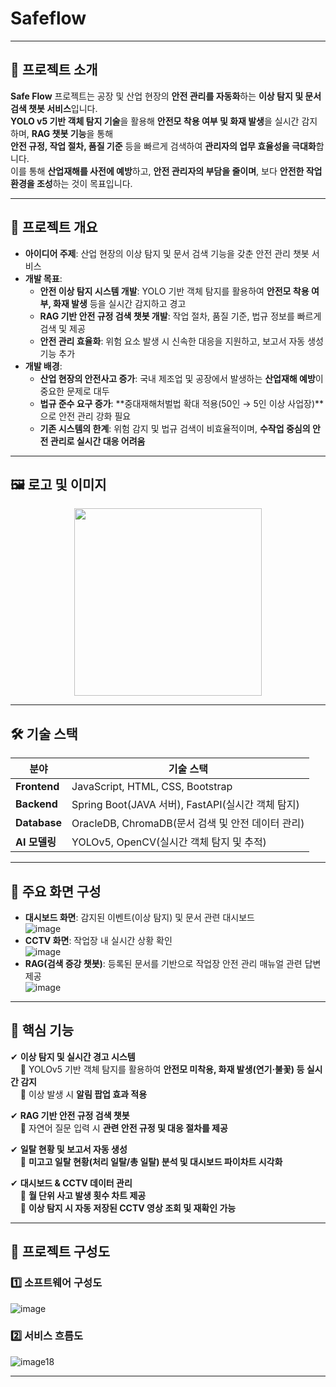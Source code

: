 # Safeflow

---

## 📌 프로젝트 소개  
**Safe Flow** 프로젝트는 공장 및 산업 현장의 **안전 관리를 자동화**하는 **이상 탐지 및 문서 검색 챗봇 서비스**입니다.  
**YOLO v5 기반 객체 탐지 기술**을 활용해 **안전모 착용 여부 및 화재 발생**을 실시간 감지하며, **RAG 챗봇 기능**을 통해  
**안전 규정, 작업 절차, 품질 기준** 등을 빠르게 검색하여 **관리자의 업무 효율성을 극대화**합니다.  
이를 통해 **산업재해를 사전에 예방**하고, **안전 관리자의 부담을 줄이며**, 보다 **안전한 작업 환경을 조성**하는 것이 목표입니다.  

---

## 🎯 프로젝트 개요  
- **아이디어 주제**: 산업 현장의 이상 탐지 및 문서 검색 기능을 갖춘 안전 관리 챗봇 서비스  
- **개발 목표**:  
  - **안전 이상 탐지 시스템 개발**: YOLO 기반 객체 탐지를 활용하여 **안전모 착용 여부, 화재 발생** 등을 실시간 감지하고 경고  
  - **RAG 기반 안전 규정 검색 챗봇 개발**: 작업 절차, 품질 기준, 법규 정보를 빠르게 검색 및 제공  
  - **안전 관리 효율화**: 위험 요소 발생 시 신속한 대응을 지원하고, 보고서 자동 생성 기능 추가  
- **개발 배경**:  
  - **산업 현장의 안전사고 증가**: 국내 제조업 및 공장에서 발생하는 **산업재해 예방**이 중요한 문제로 대두  
  - **법규 준수 요구 증가**: **중대재해처벌법 확대 적용(50인 → 5인 이상 사업장)**으로 안전 관리 강화 필요  
  - **기존 시스템의 한계**: 위험 감지 및 법규 검색이 비효율적이며, **수작업 중심의 안전 관리로 실시간 대응 어려움**  

---

## 🖼️ 로고 및 이미지  
<p align="center">
  <img src="https://github.com/user-attachments/assets/752646f7-0345-4b57-9081-bbaf5b3d0cba" width="300">
</p>

---

## 🛠 기술 스택  
| 분야         | 기술 스택 |
|-------------|------------------------------------------------|
| **Frontend** | JavaScript, HTML, CSS, Bootstrap |
| **Backend** | Spring Boot(JAVA 서버), FastAPI(실시간 객체 탐지) |
| **Database** | OracleDB, ChromaDB(문서 검색 및 안전 데이터 관리) |
| **AI 모델링** | YOLOv5, OpenCV(실시간 객체 탐지 및 추적) |

---

## 📑 주요 화면 구성  
- **대시보드 화면**: 감지된 이벤트(이상 탐지) 및 문서 관련 대시보드  
  ![image](https://github.com/user-attachments/assets/d6c987eb-3de1-4cdf-832b-379efd49478c)  
- **CCTV 화면**: 작업장 내 실시간 상황 확인  
  ![image](https://github.com/user-attachments/assets/c3a351ce-e022-4122-a7db-dfb69cb5f2bd)  
- **RAG(검색 증강 챗봇)**: 등록된 문서를 기반으로 작업장 안전 관리 매뉴얼 관련 답변 제공  
  ![image](https://github.com/user-attachments/assets/8d37a609-1f87-457b-9640-c64258b83418)  

---

## 🌟 핵심 기능  
✔ **이상 탐지 및 실시간 경고 시스템**  
&nbsp;&nbsp;&nbsp;&nbsp;🔹 YOLOv5 기반 객체 탐지를 활용하여 **안전모 미착용, 화재 발생(연기·불꽃) 등 실시간 감지**  
&nbsp;&nbsp;&nbsp;&nbsp;🔹 이상 발생 시 **알림 팝업 효과 적용**  

✔ **RAG 기반 안전 규정 검색 챗봇**  
&nbsp;&nbsp;&nbsp;&nbsp;🔹 자연어 질문 입력 시 **관련 안전 규정 및 대응 절차를 제공**  

✔ **일탈 현황 및 보고서 자동 생성**  
&nbsp;&nbsp;&nbsp;&nbsp;🔹 **미고고 일탈 현황(처리 일탈/총 일탈) 분석 및 대시보드 파이차트 시각화**  

✔ **대시보드 & CCTV 데이터 관리**  
&nbsp;&nbsp;&nbsp;&nbsp;🔹 **월 단위 사고 발생 횟수 차트 제공**  
&nbsp;&nbsp;&nbsp;&nbsp;🔹 **이상 탐지 시 자동 저장된 CCTV 영상 조회 및 재확인 가능**  

---

## 🔧 프로젝트 구성도  
### 1️⃣ 소프트웨어 구성도  
![image](https://github.com/user-attachments/assets/1525723e-bf13-4a03-b185-ea1f3479bafc)  

### 2️⃣ 서비스 흐름도  
![image18](https://github.com/user-attachments/assets/fa89aa06-c2bb-4f83-83a2-5f98c3bc02b9)  

---
